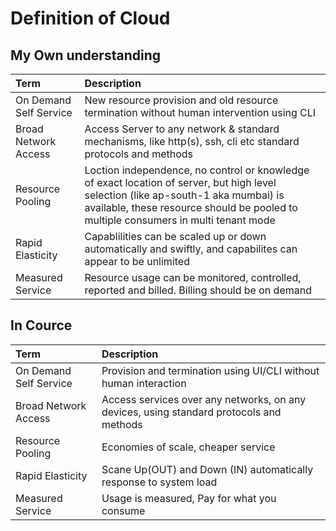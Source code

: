 # Definition of Cloud

## My Own understanding
| Term | Description |
| :--- | :--- |
| On Demand Self Service | New resource provision and old resource termination without human intervention using CLI |
| Broad Network Access | Access Server to any network & standard mechanisms, like http(s), ssh, cli etc standard protocols and methods |
| Resource Pooling | Loction independence, no control or knowledge of exact location of server, but high level selection (like ap-south-1 aka mumbai) is available, these resource should be pooled to multiple consumers in multi tenant mode |
| Rapid Elasticity | Capablilities can be scaled up or down automatically and swiftly, and capabilites can appear to be unlimited |
| Measured Service | Resource usage can be monitored, controlled, reported and billed. Billing should be on demand |

## In Cource

| Term | Description |
| :--- | :--- |
| On Demand Self Service | Provision and termination using UI/CLI without human interaction |
| Broad Network Access | Access services over any networks, on any devices, using standard protocols and methods |
| Resource Pooling | Economies of scale, cheaper service |
| Rapid Elasticity | Scane Up(OUT) and Down (IN) automatically response to system load |
| Measured Service | Usage is measured, Pay for what you consume |